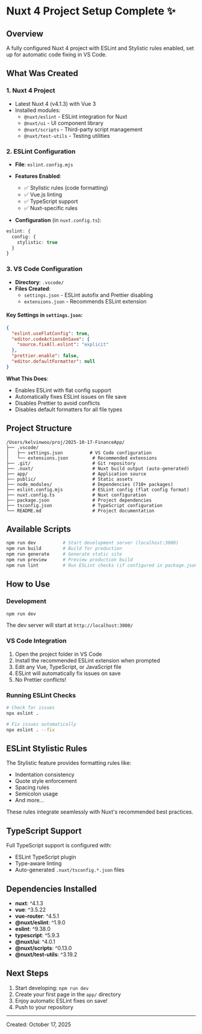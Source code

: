 # Nuxt 4 Project Setup Complete ✨

## Overview
A fully configured Nuxt 4 project with ESLint and Stylistic rules enabled, set up for automatic code fixing in VS Code.

## What Was Created

### 1. **Nuxt 4 Project** 
- Latest Nuxt 4 (v4.1.3) with Vue 3
- Installed modules:
  - `@nuxt/eslint` - ESLint integration for Nuxt
  - `@nuxt/ui` - UI component library
  - `@nuxt/scripts` - Third-party script management
  - `@nuxt/test-utils` - Testing utilities

### 2. **ESLint Configuration**
- **File**: `eslint.config.mjs`
- **Features Enabled**:
  - ✅ Stylistic rules (code formatting)
  - ✅ Vue.js linting
  - ✅ TypeScript support
  - ✅ Nuxt-specific rules

- **Configuration** (in `nuxt.config.ts`):
```typescript
eslint: {
  config: {
    stylistic: true
  }
}
```

### 3. **VS Code Configuration**
- **Directory**: `.vscode/`
- **Files Created**:
  - `settings.json` - ESLint autofix and Prettier disabling
  - `extensions.json` - Recommends ESLint extension

#### Key Settings in `settings.json`:
```json
{
  "eslint.useFlatConfig": true,
  "editor.codeActionsOnSave": {
    "source.fixAll.eslint": "explicit"
  },
  "prettier.enable": false,
  "editor.defaultFormatter": null
}
```

**What This Does**:
- Enables ESLint with flat config support
- Automatically fixes ESLint issues on file save
- Disables Prettier to avoid conflicts
- Disables default formatters for all file types

## Project Structure
```
/Users/kelvinwoo/proj/2025-10-17-FinanceApp/
├── .vscode/
│   ├── settings.json          # VS Code configuration
│   └── extensions.json         # Recommended extensions
├── .git/                       # Git repository
├── .nuxt/                      # Nuxt build output (auto-generated)
├── app/                        # Application source
├── public/                     # Static assets
├── node_modules/               # Dependencies (710+ packages)
├── eslint.config.mjs           # ESLint config (flat config format)
├── nuxt.config.ts              # Nuxt configuration
├── package.json                # Project dependencies
├── tsconfig.json               # TypeScript configuration
└── README.md                   # Project documentation
```

## Available Scripts

```bash
npm run dev          # Start development server (localhost:3000)
npm run build        # Build for production
npm run generate     # Generate static site
npm run preview      # Preview production build
npm run lint         # Run ESLint checks (if configured in package.json)
```

## How to Use

### Development
```bash
npm run dev
```
The dev server will start at `http://localhost:3000/`

### VS Code Integration
1. Open the project folder in VS Code
2. Install the recommended ESLint extension when prompted
3. Edit any Vue, TypeScript, or JavaScript file
4. ESLint will automatically fix issues on save
5. No Prettier conflicts!

### Running ESLint Checks
```bash
# Check for issues
npx eslint .

# Fix issues automatically
npx eslint . --fix
```

## ESLint Stylistic Rules
The Stylistic feature provides formatting rules like:
- Indentation consistency
- Quote style enforcement
- Spacing rules
- Semicolon usage
- And more...

These rules integrate seamlessly with Nuxt's recommended best practices.

## TypeScript Support
Full TypeScript support is configured with:
- ESLint TypeScript plugin
- Type-aware linting
- Auto-generated `.nuxt/tsconfig.*.json` files

## Dependencies Installed
- **nuxt**: ^4.1.3
- **vue**: ^3.5.22
- **vue-router**: ^4.5.1
- **@nuxt/eslint**: ^1.9.0
- **eslint**: ^9.38.0
- **typescript**: ^5.9.3
- **@nuxt/ui**: ^4.0.1
- **@nuxt/scripts**: ^0.13.0
- **@nuxt/test-utils**: ^3.19.2

## Next Steps
1. Start developing: `npm run dev`
2. Create your first page in the `app/` directory
3. Enjoy automatic ESLint fixes on save!
4. Push to your repository

---
Created: October 17, 2025
